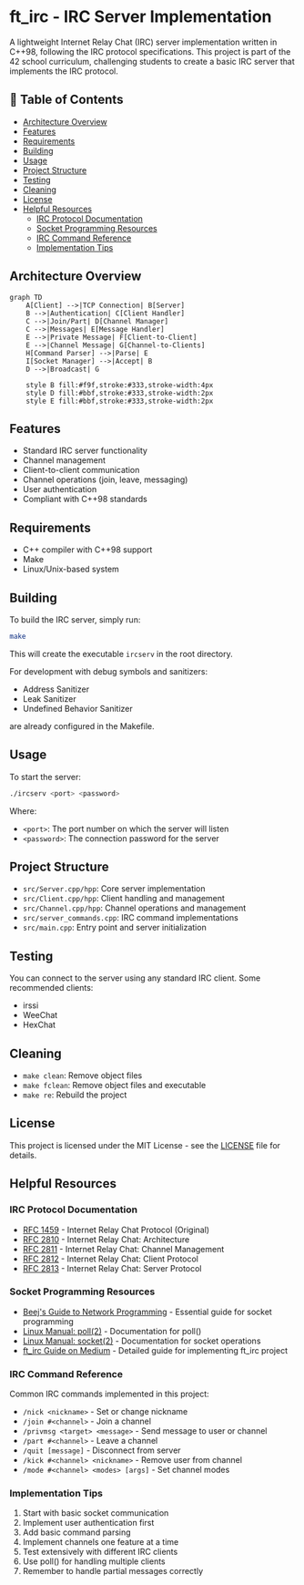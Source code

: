# ft_irc - IRC Server Implementation

A lightweight Internet Relay Chat (IRC) server implementation written in C++98, following the IRC protocol specifications. This project is part of the 42 school curriculum, challenging students to create a basic IRC server that implements the IRC protocol.

## 📑 Table of Contents
- [Architecture Overview](#architecture-overview)
- [Features](#features)
- [Requirements](#requirements)
- [Building](#building)
- [Usage](#usage)
- [Project Structure](#project-structure)
- [Testing](#testing)
- [Cleaning](#cleaning)
- [License](#license)
- [Helpful Resources](#helpful-resources)
  - [IRC Protocol Documentation](#irc-protocol-documentation)
  - [Socket Programming Resources](#socket-programming-resources)
  - [IRC Command Reference](#irc-command-reference)
  - [Implementation Tips](#implementation-tips)

## Architecture Overview

```mermaid
graph TD
    A[Client] -->|TCP Connection| B[Server]
    B -->|Authentication| C[Client Handler]
    C -->|Join/Part| D[Channel Manager]
    C -->|Messages| E[Message Handler]
    E -->|Private Message| F[Client-to-Client]
    E -->|Channel Message| G[Channel-to-Clients]
    H[Command Parser] -->|Parse| E
    I[Socket Manager] -->|Accept| B
    D -->|Broadcast| G

    style B fill:#f9f,stroke:#333,stroke-width:4px
    style D fill:#bbf,stroke:#333,stroke-width:2px
    style E fill:#bbf,stroke:#333,stroke-width:2px
```

## Features

- Standard IRC server functionality
- Channel management
- Client-to-client communication
- Channel operations (join, leave, messaging)
- User authentication
- Compliant with C++98 standards

## Requirements

- C++ compiler with C++98 support
- Make
- Linux/Unix-based system

## Building

To build the IRC server, simply run:

```bash
make
```

This will create the executable `ircserv` in the root directory.

For development with debug symbols and sanitizers:
- Address Sanitizer
- Leak Sanitizer
- Undefined Behavior Sanitizer

are already configured in the Makefile.

## Usage

To start the server:

```bash
./ircserv <port> <password>
```

Where:
- `<port>`: The port number on which the server will listen
- `<password>`: The connection password for the server

## Project Structure

- `src/Server.cpp/hpp`: Core server implementation
- `src/Client.cpp/hpp`: Client handling and management
- `src/Channel.cpp/hpp`: Channel operations and management
- `src/server_commands.cpp`: IRC command implementations
- `src/main.cpp`: Entry point and server initialization

## Testing

You can connect to the server using any standard IRC client. Some recommended clients:
- irssi
- WeeChat
- HexChat

## Cleaning

- `make clean`: Remove object files
- `make fclean`: Remove object files and executable
- `make re`: Rebuild the project

## License

This project is licensed under the MIT License - see the [LICENSE](LICENSE) file for details.

## Helpful Resources

### IRC Protocol Documentation
- [RFC 1459](https://datatracker.ietf.org/doc/html/rfc1459) - Internet Relay Chat Protocol (Original)
- [RFC 2810](https://datatracker.ietf.org/doc/html/rfc2810) - Internet Relay Chat: Architecture
- [RFC 2811](https://datatracker.ietf.org/doc/html/rfc2811) - Internet Relay Chat: Channel Management
- [RFC 2812](https://datatracker.ietf.org/doc/html/rfc2812) - Internet Relay Chat: Client Protocol
- [RFC 2813](https://datatracker.ietf.org/doc/html/rfc2813) - Internet Relay Chat: Server Protocol

### Socket Programming Resources
- [Beej's Guide to Network Programming](https://beej.us/guide/bgnet/) - Essential guide for socket programming
- [Linux Manual: poll(2)](https://man7.org/linux/man-pages/man2/poll.2.html) - Documentation for poll()
- [Linux Manual: socket(2)](https://man7.org/linux/man-pages/man2/socket.2.html) - Documentation for socket operations
- [ft_irc Guide on Medium](https://medium.com/@afatir.ahmedfatir/small-irc-server-ft-irc-42-network-7cee848de6f9) - Detailed guide for implementing ft_irc project

### IRC Command Reference
Common IRC commands implemented in this project:
- `/nick <nickname>` - Set or change nickname
- `/join #<channel>` - Join a channel
- `/privmsg <target> <message>` - Send message to user or channel
- `/part #<channel>` - Leave a channel
- `/quit [message]` - Disconnect from server
- `/kick #<channel> <nickname>` - Remove user from channel
- `/mode #<channel> <modes> [args]` - Set channel modes

### Implementation Tips
1. Start with basic socket communication
2. Implement user authentication first
3. Add basic command parsing
4. Implement channels one feature at a time
5. Test extensively with different IRC clients
6. Use poll() for handling multiple clients
7. Remember to handle partial messages correctly

<!-- ## Authors

- @pix3l-p33p3r -->


